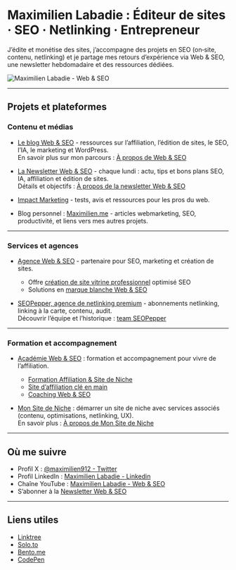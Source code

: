 # Maximilien Labadie : Éditeur de sites · SEO · Netlinking · Entrepreneur

J’édite et monétise des sites, j’accompagne des projets en SEO (on‑site, contenu, netlinking) et je partage mes retours d’expérience via Web & SEO, une newsletter hebdomadaire et des ressources dédiées.

![Maximilien Labadie - Web & SEO](https://cdn.webandseo.fr/wp-content/uploads/2020/12/DSC05931-scaled-e1609211679811.jpg)

---

## Projets et plateformes

### Contenu et médias
- [Le blog Web & SEO](https://www.webandseo.fr/) - ressources sur l’affiliation, l’édition de sites, le SEO, l’IA, le marketing et WordPress.  
  En savoir plus sur mon parcours : [À propos de Web & SEO](https://www.webandseo.fr/a-propos/)

- [La Newsletter Web & SEO](https://www.webandseo.net/) - chaque lundi : actu, tips et bons plans SEO, IA, affiliation et édition de sites.  
  Détails et objectifs : [À propos de la newsletter Web & SEO](https://www.webandseo.net/about)

- [Impact Marketing](https://www.impactmarketing.fr/) - tests, avis et ressources pour les pros du web.

- Blog personnel : [Maximilien.me](https://maximilien.me/) - articles webmarketing, SEO, productivité, et liens vers mes autres projets.

---

### Services et agences
- [Agence Web & SEO](https://www.webandseo.fr/agence/) - partenaire pour SEO, marketing et création de sites.  
  - Offre [création de site vitrine professionnel](https://www.webandseo.fr/agence/site-vitrine/site-pro/) optimisé SEO 
  - Solutions en [marque blanche Web & SEO](https://www.webandseo.fr/agence/marque-blanche/)

- [SEOPepper, agence de netlinking premium](https://www.seopepper.com/) - abonnements netlinking, linking à la carte, contenu, audit.  
  Découvrir l’équipe et l’historique : [team SEOPepper](https://www.seopepper.com/equipe/)

---

### Formation et accompagnement
- [Académie Web & SEO](https://www.webandseo.fr/academie/) : formation et accompagnement pour vivre de l’affiliation.  
  - [Formation Affiliation & Site de Niche](https://www.webandseo.fr/academie/produit/site-de-niche/)  
  - [Site d’affiliation clé en main](https://www.webandseo.fr/academie/produit/site-cle-en-main/)  
  - [Coaching Web & SEO](https://www.webandseo.fr/academie/produit/coaching/)

- [Mon Site de Niche](https://monsitedeniche.com/) : démarrer un site de niche avec services associés (contenu, optimisations, netlinking, UX).  
  En savoir plus : [À propos de Mon Site de Niche](https://monsitedeniche.com/a-propos/)

---

## Où me suivre
- Profil X : [@maximilien912 - Twitter](https://x.com/maximilien912)  
- Profil LinkedIn : [Maximilien Labadie - Linkedin](https://www.linkedin.com/in/mlabadie/)  
- Chaîne YouTube : [Maximilien Labadie - Web & SEO](https://www.youtube.com/c/MaximilienLabadie-WebandSEO)  
- S’abonner à la [Newsletter Web & SEO](https://www.webandseo.net/)

---

## Liens utiles
- [Linktree](https://linktr.ee/webseofr)
- [Solo.to](https://solo.to/webandseo)  
- [Bento.me](https://bento.me/webandseo)  
- [CodePen](https://codepen.io/Maximilien-Labadie/full/ZYbxgzy)

<!---
webandseo/webandseo is a ✨ special ✨ repository because its `README.md` (this file) appears on your GitHub profile.
You can click the Preview link to take a look at your changes.
--->
